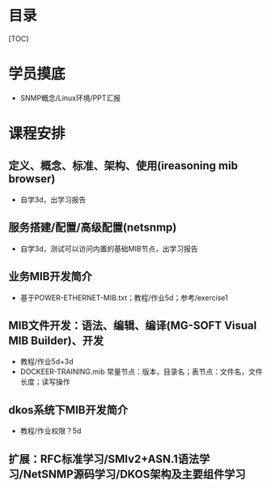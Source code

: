 # 目录
[TOC]

# 学员摸底
- SNMP概念/Linux环境/PPT汇报

# 课程安排
## 定义、概念、标准、架构、使用(ireasoning mib browser)
- 自学3d，出学习报告

## 服务搭建/配置/高级配置(netsnmp)
- 自学3d，测试可以访问内置的基础MIB节点，出学习报告

## 业务MIB开发简介
- 基于POWER-ETHERNET-MIB.txt；教程/作业5d；参考/exercise1

## MIB文件开发：语法、编辑、编译(MG-SOFT Visual MIB Builder)、开发
- 教程/作业5d+3d
- DOCKEER-TRAINING.mib 常量节点：版本，目录名；表节点：文件名，文件长度；读写操作

## dkos系统下MIB开发简介
- 教程/作业权限？5d
  
## 扩展：RFC标准学习/SMIv2+ASN.1语法学习/NetSNMP源码学习/DKOS架构及主要组件学习
